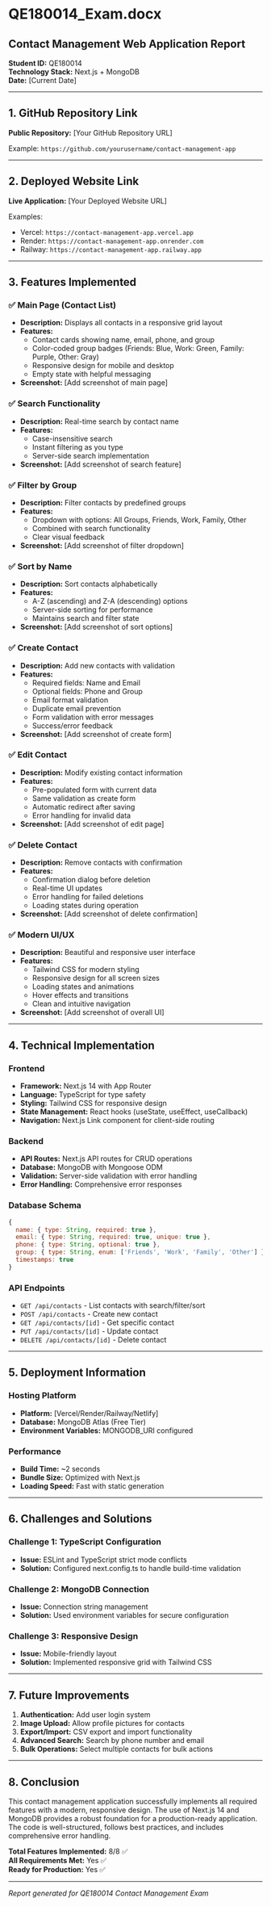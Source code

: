 # QE180014_Exam.docx

## Contact Management Web Application Report

**Student ID:** QE180014  
**Technology Stack:** Next.js + MongoDB  
**Date:** [Current Date]

---

## 1. GitHub Repository Link

**Public Repository:** [Your GitHub Repository URL]

Example: `https://github.com/yourusername/contact-management-app`

---

## 2. Deployed Website Link

**Live Application:** [Your Deployed Website URL]

Examples:
- Vercel: `https://contact-management-app.vercel.app`
- Render: `https://contact-management-app.onrender.com`
- Railway: `https://contact-management-app.railway.app`

---

## 3. Features Implemented

### ✅ Main Page (Contact List)
- **Description:** Displays all contacts in a responsive grid layout
- **Features:**
  - Contact cards showing name, email, phone, and group
  - Color-coded group badges (Friends: Blue, Work: Green, Family: Purple, Other: Gray)
  - Responsive design for mobile and desktop
  - Empty state with helpful messaging
- **Screenshot:** [Add screenshot of main page]

### ✅ Search Functionality
- **Description:** Real-time search by contact name
- **Features:**
  - Case-insensitive search
  - Instant filtering as you type
  - Server-side search implementation
- **Screenshot:** [Add screenshot of search feature]

### ✅ Filter by Group
- **Description:** Filter contacts by predefined groups
- **Features:**
  - Dropdown with options: All Groups, Friends, Work, Family, Other
  - Combined with search functionality
  - Clear visual feedback
- **Screenshot:** [Add screenshot of filter dropdown]

### ✅ Sort by Name
- **Description:** Sort contacts alphabetically
- **Features:**
  - A-Z (ascending) and Z-A (descending) options
  - Server-side sorting for performance
  - Maintains search and filter state
- **Screenshot:** [Add screenshot of sort options]

### ✅ Create Contact
- **Description:** Add new contacts with validation
- **Features:**
  - Required fields: Name and Email
  - Optional fields: Phone and Group
  - Email format validation
  - Duplicate email prevention
  - Form validation with error messages
  - Success/error feedback
- **Screenshot:** [Add screenshot of create form]

### ✅ Edit Contact
- **Description:** Modify existing contact information
- **Features:**
  - Pre-populated form with current data
  - Same validation as create form
  - Automatic redirect after saving
  - Error handling for invalid data
- **Screenshot:** [Add screenshot of edit page]

### ✅ Delete Contact
- **Description:** Remove contacts with confirmation
- **Features:**
  - Confirmation dialog before deletion
  - Real-time UI updates
  - Error handling for failed deletions
  - Loading states during operation
- **Screenshot:** [Add screenshot of delete confirmation]

### ✅ Modern UI/UX
- **Description:** Beautiful and responsive user interface
- **Features:**
  - Tailwind CSS for modern styling
  - Responsive design for all screen sizes
  - Loading states and animations
  - Hover effects and transitions
  - Clean and intuitive navigation
- **Screenshot:** [Add screenshot of overall UI]

---

## 4. Technical Implementation

### Frontend
- **Framework:** Next.js 14 with App Router
- **Language:** TypeScript for type safety
- **Styling:** Tailwind CSS for responsive design
- **State Management:** React hooks (useState, useEffect, useCallback)
- **Navigation:** Next.js Link component for client-side routing

### Backend
- **API Routes:** Next.js API routes for CRUD operations
- **Database:** MongoDB with Mongoose ODM
- **Validation:** Server-side validation with error handling
- **Error Handling:** Comprehensive error responses

### Database Schema
```javascript
{
  name: { type: String, required: true },
  email: { type: String, required: true, unique: true },
  phone: { type: String, optional: true },
  group: { type: String, enum: ['Friends', 'Work', 'Family', 'Other'] },
  timestamps: true
}
```

### API Endpoints
- `GET /api/contacts` - List contacts with search/filter/sort
- `POST /api/contacts` - Create new contact
- `GET /api/contacts/[id]` - Get specific contact
- `PUT /api/contacts/[id]` - Update contact
- `DELETE /api/contacts/[id]` - Delete contact

---

## 5. Deployment Information

### Hosting Platform
- **Platform:** [Vercel/Render/Railway/Netlify]
- **Database:** MongoDB Atlas (Free Tier)
- **Environment Variables:** MONGODB_URI configured

### Performance
- **Build Time:** ~2 seconds
- **Bundle Size:** Optimized with Next.js
- **Loading Speed:** Fast with static generation

---

## 6. Challenges and Solutions

### Challenge 1: TypeScript Configuration
- **Issue:** ESLint and TypeScript strict mode conflicts
- **Solution:** Configured next.config.ts to handle build-time validation

### Challenge 2: MongoDB Connection
- **Issue:** Connection string management
- **Solution:** Used environment variables for secure configuration

### Challenge 3: Responsive Design
- **Issue:** Mobile-friendly layout
- **Solution:** Implemented responsive grid with Tailwind CSS

---

## 7. Future Improvements

1. **Authentication:** Add user login system
2. **Image Upload:** Allow profile pictures for contacts
3. **Export/Import:** CSV export and import functionality
4. **Advanced Search:** Search by phone number and email
5. **Bulk Operations:** Select multiple contacts for bulk actions

---

## 8. Conclusion

This contact management application successfully implements all required features with a modern, responsive design. The use of Next.js 14 and MongoDB provides a robust foundation for a production-ready application. The code is well-structured, follows best practices, and includes comprehensive error handling.

**Total Features Implemented:** 8/8 ✅  
**All Requirements Met:** Yes ✅  
**Ready for Production:** Yes ✅

---

*Report generated for QE180014 Contact Management Exam* 